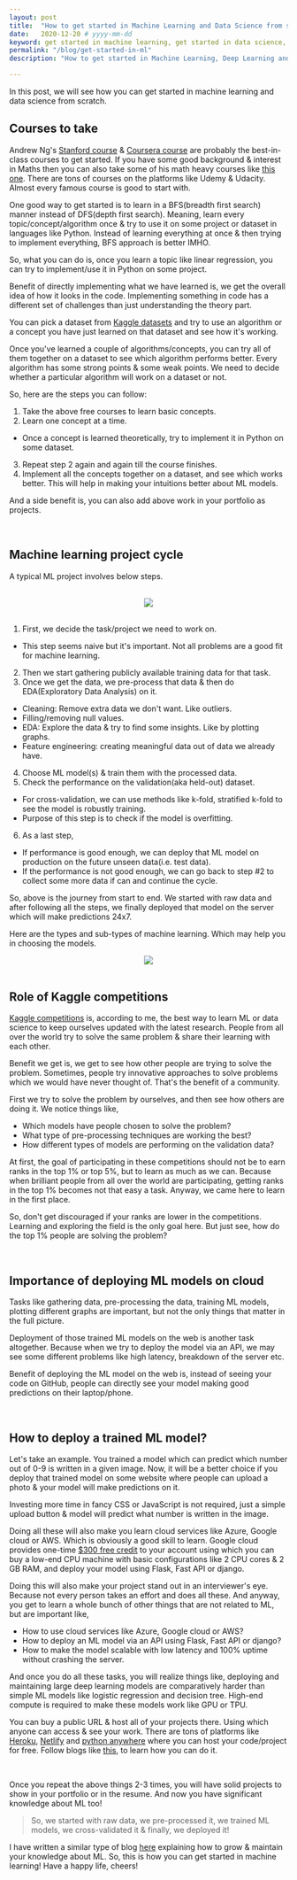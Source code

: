 ```yaml
---
layout: post
title:  "How to get started in Machine Learning and Data Science from scratch?"
date:   2020-12-20 # yyyy-mm-dd
keyword: get started in machine learning, get started in data science, learn machine learning, Machine Learning, Artificial Intelligence, Data Science, Experience, Beginner 
permalink: "/blog/get-started-in-ml"
description: "How to get started in Machine Learning, Deep Learning and Data Science from scratch"

---
```


In this post, we will see how you can get started in machine learning and data science from scratch.

## Courses to take

Andrew Ng's [Stanford course](https://youtu.be/jGwO_UgTS7I) & [Coursera course](https://www.coursera.org/learn/machine-learning) are probably the best-in-class courses to get started.
If you have some good background & interest in Maths then you can also take some of his math heavy courses like [this one](https://youtu.be/UzxYlbK2c7E).
There are tons of courses on the platforms like Udemy & Udacity. Almost every famous course is good to start with. 

One good way to get started is to learn in a BFS(breadth first search) manner instead of DFS(depth first search). Meaning, learn every topic/concept/algorithm once & try to use it on some project or dataset in languages like Python.
Instead of learning everything at once & then trying to implement everything, BFS approach is better IMHO.

So, what you can do is, once you learn a topic like linear regression, you can try to implement/use it in Python on some project.

Benefit of directly implementing what we have learned is, we get the overall idea of how it looks in the code. Implementing something in code has a different set of challenges than just understanding the theory part.

You can pick a dataset from [Kaggle datasets](https://www.kaggle.com/datasets) and try to use an algorithm or a concept you have just learned on that dataset and see how it's working.

Once you've learned a couple of algorithms/concepts, you can try all of them together on a dataset to see which algorithm performs better. Every algorithm has some strong points & some weak points.
We need to decide whether a particular algorithm will work on a dataset or not.

So, here are the steps you can follow:
1. Take the above free courses to learn basic concepts.
2. Learn one concept at a time.
  - Once a concept is learned theoretically, try to implement it in Python on some dataset.
3. Repeat step 2 again and again till the course finishes.
4. Implement all the concepts together on a dataset, and see which works better. This will help in making your intuitions better about ML models.

And a side benefit is, you can also add above work in your portfolio as projects.

<br/>

## Machine learning project cycle

A typical ML project involves below steps.

<br/>

<center><img src="../assets/ml-cycle.png"/></center>

<br/>

1. First, we decide the task/project we need to work on.
  - This step seems naive but it's important. Not all problems are a good fit for machine learning.
2. Then we start gathering publicly available training data for that task.
3. Once we get the data, we pre-process that data & then do EDA(Exploratory Data Analysis) on it.
  - Cleaning: Remove extra data we don't want. Like outliers.
  - Filling/removing null values.
  - EDA: Explore the data & try to find some insights. Like by plotting graphs.
  - Feature engineering: creating meaningful data out of data we already have.
4. Choose ML model(s) & train them with the processed data.
5. Check the performance on the validation(aka held-out) dataset.
  - For cross-validation, we can use methods like k-fold, stratified k-fold to see the model is robustly training.
  - Purpose of this step is to check if the model is overfitting.
6. As a last step,
  - If performance is good enough, we can deploy that ML model on production on the future unseen data(i.e. test data).
  - If the performance is not good enough, we can go back to step #2 to collect some more data if can and continue the cycle.

So, above is the journey from start to end. We started with raw data and after following all the steps, we finally deployed that model on the server which will make predictions 24x7.
<br/>

Here are the types and sub-types of machine learning. Which may help you in choosing the models.

<center><img src="../assets/ml_models.png"/></center>
<br/>
  
## Role of Kaggle competitions

[Kaggle competitions](https://www.kaggle.com/competitions) is, according to me, the best way to learn ML or data science to keep ourselves updated with the latest research.
People from all over the world try to solve the same problem & share their learning with each other.

Benefit we get is, we get to see how other people are trying to solve the problem. Sometimes, people try innovative approaches to solve problems which we would have never thought of. That's the benefit of a community.

First we try to solve the problem by ourselves, and then see how others are doing it. We notice things like,
- Which models have people chosen to solve the problem?
- What type of pre-processing techniques are working the best?
- How different types of models are performing on the validation data?

At first, the goal of participating in these competitions should not be to earn ranks in the top 1% or top 5%, but to learn as much as we can.
Because when brilliant people from all over the world are participating, getting ranks in the top 1% becomes not that easy a task. Anyway, we came here to learn in the first place.

So, don't get discouraged if your ranks are lower in the competitions. Learning and exploring the field is the only goal here. But just see, how do the top 1% people are solving the problem?

<br/>

## Importance of deploying ML models on cloud

Tasks like gathering data, pre-processing the data, training ML models, plotting different graphs are important, but not the only things that matter in the full picture.

Deployment of those trained ML models on the web is another task altogether. Because when we try to deploy the model via an API, we may see some different problems like high latency, breakdown of the server etc.

Benefit of deploying the ML model on the web is, instead of seeing your code on GitHub, people can directly see your model making good predictions on their laptop/phone.

<br/>

## How to deploy a trained ML model?

Let's take an example. You trained a model which can predict which number out of 0-9 is written in a given image.
Now, it will be a better choice if you deploy that trained model on some website where people can upload a photo & your model will make predictions on it.

Investing more time in fancy CSS or JavaScript is not required, just a simple upload button & model will predict what number is written in the image.

Doing all these will also make you learn cloud services like Azure, Google cloud or AWS. Which is obviously a good skill to learn.
Google cloud provides one-time [$300 free credit](https://cloud.google.com/free) to your account using which you can buy a low-end CPU machine with basic configurations like 2 CPU cores & 2 GB RAM, and deploy your model using Flask, Fast API or django.

Doing this will also make your project stand out in an interviewer's eye. Because not every person takes an effort and does all these.
And anyway, you get to learn a whole bunch of other things that are not related to ML, but are important like,
- How to use cloud services like Azure, Google cloud or AWS?
- How to deploy an ML model via an API using Flask, Fast API or django?
- How to make the model scalable with low latency and 100% uptime without crashing the server.

And once you do all these tasks, you will realize things like, deploying and maintaining large deep learning models are comparatively harder than simple ML models like logistic regression and decision tree.
High-end compute is required to make these models work like GPU or TPU.

You can buy a public URL & host all of your projects there. Using which anyone can access & see your work. There are tons of platforms like [Heroku](https://www.heroku.com/), [Netlify](https://www.netlify.com/) and [python anywhere](https://www.pythonanywhere.com/) where you can host your code/project for free. Follow blogs like [this](https://medium.com/analytics-vidhya/how-to-deploy-simple-machine-learning-models-for-free-56cdccc62b8d), to learn how you can do it.

<br/>

Once you repeat the above things 2-3 times, you will have solid projects to show in your portfolio or in the resume. And now you have significant knowledge about ML too! 

> So, we started with raw data, we pre-processed it, we trained ML models, we cross-validated it & finally, we deployed it!

I have written a similar type of blog [here](https://prashantkikani.com/blog/7-month-ml-journey) explaining how to grow & maintain your knowledge about ML.
So, this is how you can get started in machine learning! Have a happy life, cheers!
       